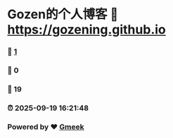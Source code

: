 # Gozen的个人博客 :link: https://gozening.github.io 
### :page_facing_up: [1](https://gozening.github.io/tag.html) 
### :speech_balloon: 0 
### :hibiscus: 19 
### :alarm_clock: 2025-09-19 16:21:48 
### Powered by :heart: [Gmeek](https://github.com/Meekdai/Gmeek)
